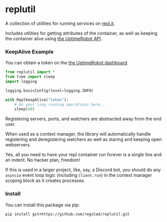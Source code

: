 # replutil

A collection of utilities for running services on [repl.it](https://replit.com).

Includes utilities for getting attributes of the container, as well as keeping the container alive using [the UptimeRobot API](https://uptimerobot.com/).

### KeepAlive Example

You can obtain a token on the [the UptimeRobot dashboard](https://uptimerobot.com/dashboard).

```py
from replutil import *
from time import sleep
import logging

logging.basicConfig(level=logging.INFO)

with ReplKeepAlive("token"):
    # Do your long running operations here...
    sleep(40)
```

Registering servers, ports, and watchers are abstracted away from the end user.

When used as a context manager, the library will automatically handle registering and deregistering watchers as well as staring and keeping open webservers.

Yes, all you need to have your repl container run forever is a single line and an indent. No hacker plan, freedom!

If this is used in a larger project, like, say, a Discord bot, you should do any `asyncio` event loop logic (including `Client.run`) in the context manager scoping block as it creates processes.

### Install

You can install this package via pip:

```
pip install git+https://github.com/regulad/replutil.git
```
